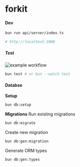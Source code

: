 # forkit

#### Dev

```sh
bun run api/server/index.ts

# http://localhost:3008
```

##### Test 
![example workflow](https://github.com/chadmmills/forkit/actions/workflows/ci-test.yml/badge.svg)


```sh
bun test # or bun --watch test
```

#### Databse
**Setup**
```sh
bun db:setup
```
**Migrations**
Run existing migrations
```sh
bun db:migrate
```
Create new migration
```sh
bun db:gen:migration
```
Generate ORM types
```sh
bun db:gen:types
```
